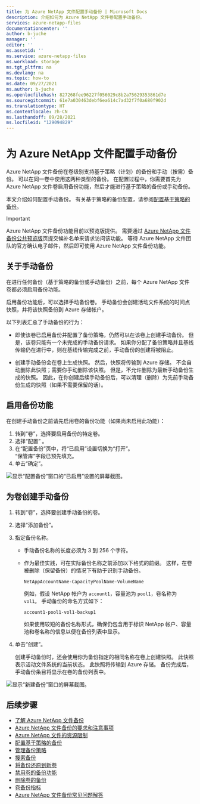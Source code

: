 ```yaml
---
title: 为 Azure NetApp 文件配置手动备份 | Microsoft Docs
description: 介绍如何为 Azure NetApp 文件卷配置手动备份。
services: azure-netapp-files
documentationcenter: ''
author: b-juche
manager: ''
editor: ''
ms.assetid: ''
ms.service: azure-netapp-files
ms.workload: storage
ms.tgt_pltfrm: na
ms.devlang: na
ms.topic: how-to
ms.date: 09/27/2021
ms.author: b-juche
ms.openlocfilehash: 827268fee96227f056029c8b2a75629353861d7e
ms.sourcegitcommit: 61e7a030463debf6ea614c7ad32f7f0a680f902d
ms.translationtype: HT
ms.contentlocale: zh-CN
ms.lasthandoff: 09/28/2021
ms.locfileid: "129094829"
---
```

# <a name="configure-manual-backups-for-azure-netapp-files"></a>为 Azure NetApp 文件配置手动备份 

Azure NetApp 文件备份在卷级别支持基于策略（计划）的备份和手动（按需）备份。  可以在同一卷中使用这两种类型的备份。 在配置过程中，你需要首先为 Azure NetApp 文件卷启用备份功能，然后才能进行基于策略的备份或手动备份。 

本文介绍如何配置手动备份。 有关基于策略的备份配置，请参阅[配置基于策略的备份](backup-configure-policy-based.md)。  

> [!IMPORTANT]
> Azure NetApp 文件备份功能目前以预览版提供。 需要通过 [Azure NetApp 文件备份公共预览版](https://aka.ms/anfbackuppreviewsignup)页提交候补名单来请求访问该功能。 等待 Azure NetApp 文件团队的官方确认电子邮件，然后即可使用 Azure NetApp 文件备份功能。

## <a name="about-manual-backups"></a>关于手动备份  

在进行任何备份（基于策略的备份或手动备份）之前，每个 Azure NetApp 文件卷都必须启用备份功能。   

启用备份功能后，可以选择手动备份卷。 手动备份会创建活动文件系统的时间点快照，并将该快照备份到 Azure 存储帐户。

以下列表汇总了手动备份的行为：  

* 即使该卷已启用备份并配置了备份策略，仍然可以在该卷上创建手动备份。  但是，该卷只能有一个未完成的手动备份请求。 如果你分配了备份策略并且基线传输仍在进行中，则在基线传输完成之前，手动备份的创建将被阻止。

* 创建手动备份会在卷上生成快照。 然后，快照将传输到 Azure 存储。 不会自动删除此快照；需要你手动删除该快照。  但是，不允许删除为最新手动备份生成的快照。  因此，在你创建后续手动备份后，可以清理（删除）为先前手动备份生成的快照（如果不需要保留的话）。 

## <a name="enable-backup-functionality"></a>启用备份功能

在创建手动备份之前请先启用卷的备份功能（如果尚未启用此功能）： 

1. 转到“卷”，选择要启用备份的特定卷。
2. 选择“配置” 。
3. 在“配置备份”页中，将“已启用”设置切换为“打开”。    
    “保管库”字段已预先填充。 
4. 单击“确定”。   

![显示“配置备份”窗口的“已启用”设置的屏幕截图。](../media/azure-netapp-files/backup-configure-enabled.png)

## <a name="create-a-manual-backup-for-a-volume"></a>为卷创建手动备份

1. 转到“卷”，选择要创建手动备份的卷。
2. 选择“添加备份”。
3. 指定备份名称。   

    * 手动备份名称的长度必须为 3 到 256 个字符。   

    * 作为最佳实践，可在实际备份名称之前添加以下格式的前缀。 这样，在卷被删除（保留备份）的情况下有助于识别手动备份。   

        `NetAppAccountName-CapacityPoolName-VolumeName`   

        例如，假设 NetApp 帐户为 `account1`，容量池为 `pool1`，卷名称为 `vol1`。 手动备份的命名方式如下：    

        `account1-pool1-vol1-backup1`   

        如果使用较短的备份名称形式，确保仍包含用于标识 NetApp 帐户、容量池和卷名称的信息以便在备份列表中显示。

4. 单击“创建”。 

    创建手动备份时，还会使用你为备份指定的相同名称在卷上创建快照。 此快照表示活动文件系统的当前状态。 此快照将传输到 Azure 存储。 备份完成后，手动备份条目将显示在卷的备份列表中。

![显示“新建备份”窗口的屏幕截图。](../media/azure-netapp-files/backup-new.png)


## <a name="next-steps"></a>后续步骤  

* [了解 Azure NetApp 文件备份](backup-introduction.md)
* [Azure NetApp 文件备份的要求和注意事项](backup-requirements-considerations.md)
* [Azure NetApp 文件的资源限制](azure-netapp-files-resource-limits.md)
* [配置基于策略的备份](backup-configure-policy-based.md)
* [管理备份策略](backup-manage-policies.md)
* [搜索备份](backup-search.md)
* [将备份还原到新卷](backup-restore-new-volume.md)
* [禁用卷的备份功能](backup-disable.md)
* [删除卷的备份](backup-delete.md)
* [卷备份指标](azure-netapp-files-metrics.md#volume-backup-metrics)
* [Azure NetApp 文件备份常见问题解答](azure-netapp-files-faqs.md#azure-netapp-files-backup-faqs)


